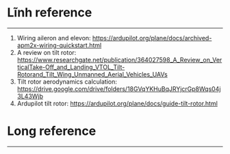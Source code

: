 # Lĩnh reference
---
1. Wiring aileron and elevon: https://ardupilot.org/plane/docs/archived-apm2x-wiring-quickstart.html
2. A review on tilt rotor: https://www.researchgate.net/publication/364027598_A_Review_on_VerticalTake-Off_and_Landing_VTOL_Tilt-Rotorand_Tilt_Wing_Unmanned_Aerial_Vehicles_UAVs
3. Tilt rotor aerodynamics calculation: https://drive.google.com/drive/folders/18GVqYKHuBqJRYjcrGp8Wqs04j3L43Wjb
4. Ardupilot tilt rotor: https://ardupilot.org/plane/docs/guide-tilt-rotor.html
# Long reference
---